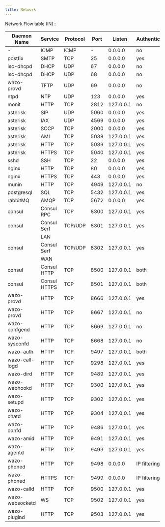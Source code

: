 ```yaml
---
title: Network
---
```


Network Flow table (IN) :

| Daemon Name     | Service      | Protocol | Port | Listen    | Authentication | Enabled |
| --------------- | ------------ | -------- | ---- | --------- | -------------- | ------- |
| \-              | ICMP         | ICMP     | \-   | 0.0.0.0   | no             | yes     |
| postfix         | SMTP         | TCP      | 25   | 0.0.0.0   | yes            | yes     |
| isc-dhcpd       | DHCP         | UDP      | 67   | 0.0.0.0   | no             | no      |
| isc-dhcpd       | DHCP         | UDP      | 68   | 0.0.0.0   | no             | no      |
| wazo-provd      | TFTP         | UDP      | 69   | 0.0.0.0   | no             | yes     |
| ntpd            | NTP          | UDP      | 123  | 0.0.0.0   | yes            | yes     |
| monit           | HTTP         | TCP      | 2812 | 127.0.0.1 | no             | yes     |
| asterisk        | SIP          | UDP      | 5060 | 0.0.0.0   | yes            | yes     |
| asterisk        | IAX          | UDP      | 4569 | 0.0.0.0   | yes            | yes     |
| asterisk        | SCCP         | TCP      | 2000 | 0.0.0.0   | yes            | yes     |
| asterisk        | AMI          | TCP      | 5038 | 127.0.0.1 | yes            | yes     |
| asterisk        | HTTP         | TCP      | 5039 | 127.0.0.1 | yes            | yes     |
| asterisk        | HTTPS        | TCP      | 5040 | 127.0.0.1 | yes            | yes     |
| sshd            | SSH          | TCP      | 22   | 0.0.0.0   | yes            | yes     |
| nginx           | HTTP         | TCP      | 80   | 0.0.0.0   | yes            | yes     |
| nginx           | HTTPS        | TCP      | 443  | 0.0.0.0   | yes            | yes     |
| munin           | HTTP         | TCP      | 4949 | 127.0.0.1 | no             | yes     |
| postgresql      | SQL          | TCP      | 5432 | 127.0.0.1 | yes            | yes     |
| rabbitMQ        | AMQP         | TCP      | 5672 | 0.0.0.0   | yes            | yes     |
| consul          | Consul RPC   | TCP      | 8300 | 127.0.0.1 | yes            | yes     |
| consul          | Consul Serf  | TCP/UDP  | 8301 | 127.0.0.1 | yes            | yes     |
|                 | LAN          |          |      |           |                |         |
| consul          | Consul Serf  | TCP/UDP  | 8302 | 127.0.0.1 | yes            | yes     |
|                 | WAN          |          |      |           |                |         |
| consul          | Consul HTTP  | TCP      | 8500 | 127.0.0.1 | both           | yes     |
| consul          | Consul HTTPS | TCP      | 8501 | 127.0.0.1 | both           | yes     |
| wazo-provd      | HTTP         | TCP      | 8666 | 127.0.0.1 | yes            | yes     |
| wazo-provd      | HTTP         | TCP      | 8667 | 127.0.0.1 | no             | yes     |
| wazo-confgend   | HTTP         | TCP      | 8669 | 127.0.0.1 | no             | yes     |
| wazo-sysconfd   | HTTP         | TCP      | 8668 | 127.0.0.1 | no             | yes     |
| wazo-auth       | HTTP         | TCP      | 9497 | 127.0.0.1 | both           | yes     |
| wazo-call-logd  | HTTP         | TCP      | 9298 | 127.0.0.1 | yes            | yes     |
| wazo-dird       | HTTP         | TCP      | 9489 | 127.0.0.1 | yes            | yes     |
| wazo-webhookd   | HTTP         | TCP      | 9300 | 127.0.0.1 | yes            | yes     |
| wazo-setupd     | HTTP         | TCP      | 9302 | 127.0.0.1 | yes            | yes     |
| wazo-chatd      | HTTP         | TCP      | 9304 | 127.0.0.1 | yes            | yes     |
| wazo-confd      | HTTP         | TCP      | 9486 | 127.0.0.1 | yes            | yes     |
| wazo-amid       | HTTP         | TCP      | 9491 | 127.0.0.1 | yes            | yes     |
| wazo-agentd     | HTTP         | TCP      | 9493 | 127.0.0.1 | yes            | yes     |
| wazo-phoned     | HTTP         | TCP      | 9498 | 0.0.0.0   | IP filtering   | yes     |
| wazo-phoned     | HTTPS        | TCP      | 9499 | 0.0.0.0   | IP filtering   | yes     |
| wazo-calld      | HTTP         | TCP      | 9500 | 127.0.0.1 | yes            | yes     |
| wazo-websocketd | WS           | TCP      | 9502 | 127.0.0.1 | yes            | yes     |
| wazo-plugind    | HTTP         | TCP      | 9503 | 127.0.0.1 | yes            | yes     |
